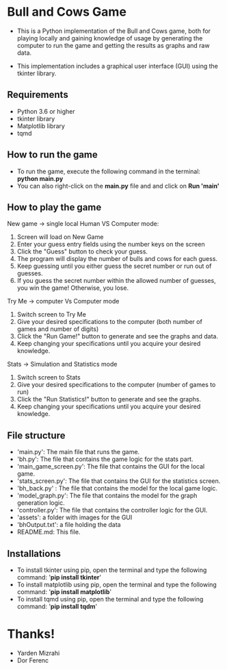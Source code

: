 # Bull and Cows Game
* This is a Python implementation of the Bull and Cows game, both for playing 
locally and gaining knowledge of usage by generating the computer to run the game 
and getting the results as graphs and raw data.

* This implementation includes a graphical user interface (GUI) using the tkinter library. 

## Requirements
* Python 3.6 or higher
* tkinter library 
* Matplotlib library
* tqmd

## How to run the game
* To run the game, execute the following command in the terminal: **python main.py**
* You can also right-click on the **main.py** file and and click on **Run 'main'**

## How to play the game
New game → single local Human VS Computer mode:
1. Screen will load on New Game
2. Enter your guess entry fields using the number keys on the screen
3. Click the "Guess" button to check your guess.
4. The program will display the number of bulls and cows for each guess.
5. Keep guessing until you either guess the secret number or run out of guesses.
6. If you guess the secret number within the allowed number of guesses, you win the game! Otherwise, you lose.

Try Me → computer Vs Computer mode
1. Switch screen to Try Me
2. Give your desired specifications to the computer (both number of games and number of digits) 
3. Click the "Run Game!" button to generate and see the graphs and data.
4. Keep changing your specifications until you acquire your desired knowledge.

Stats → Simulation and Statistics mode
1. Switch screen to Stats
2. Give your desired specifications to the computer (number of games to run) 
3. Click the "Run Statistics!" button to generate and see the graphs.
4. Keep changing your specifications until you acquire your desired knowledge.

## File structure
* 'main.py': The main file that runs the game.
* 'bh.py': The file that contains the game logic for the stats part.
* 'main_game_screen.py': The file that contains the GUI for the local game.
* 'stats_screen.py': The file that contains the GUI for the statistics screen.
* 'bh_back.py' : The file that contains the model for the local game logic.
* 'model_graph.py': The file that contains the model for the graph generation logic.
* 'controller.py': The file that contains the controller logic for the GUI.
* 'assets': a folder with images for the GUI
* 'bhOutput.txt': a file holding the data
* README.md: This file.

## Installations 
* To install tkinter using pip, open the terminal and type the following command: '**pip install tkinter**'
* To install matplotlib using pip, open the terminal and type the following command: '**pip install matplotlib**'
* To install tqmd using pip, open the terminal and type the following command: '**pip install tqdm**'


# Thanks!
* Yarden Mizrahi
* Dor Ferenc